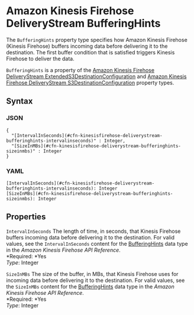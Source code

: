# Amazon Kinesis Firehose DeliveryStream BufferingHints<a name="aws-properties-kinesisfirehose-deliverystream-bufferinghints"></a>

The `BufferingHints` property type specifies how Amazon Kinesis Firehose \(Kinesis Firehose\) buffers incoming data before delivering it to the destination\. The first buffer condition that is satisfied triggers Kinesis Firehose to deliver the data\.

`BufferingHints` is a property of the [Amazon Kinesis Firehose DeliveryStream ExtendedS3DestinationConfiguration](aws-properties-kinesisfirehose-deliverystream-extendeds3destinationconfiguration.md) and [Amazon Kinesis Firehose DeliveryStream S3DestinationConfiguration](aws-properties-kinesisfirehose-deliverystream-s3destinationconfiguration.md) property types\.

## Syntax<a name="aws-properties-kinesisfirehose-deliverystream-bufferinghints-syntax"></a>

### JSON<a name="aws-properties-kinesisfirehose-deliverystream-bufferinghints-syntax.json"></a>

```
{
  "[IntervalInSeconds](#cfn-kinesisfirehose-deliverystream-bufferinghints-intervalinseconds)" : Integer,
  "[SizeInMBs](#cfn-kinesisfirehose-deliverystream-bufferinghints-sizeinmbs)" : Integer
}
```

### YAML<a name="aws-properties-kinesisfirehose-deliverystream-bufferinghints-syntax.yaml"></a>

```
[IntervalInSeconds](#cfn-kinesisfirehose-deliverystream-bufferinghints-intervalinseconds): Integer
[SizeInMBs](#cfn-kinesisfirehose-deliverystream-bufferinghints-sizeinmbs): Integer
```

## Properties<a name="aws-properties-kinesisfirehose-deliverystream-bufferinghints-properties"></a>

`IntervalInSeconds`  <a name="cfn-kinesisfirehose-deliverystream-bufferinghints-intervalinseconds"></a>
The length of time, in seconds, that Kinesis Firehose buffers incoming data before delivering it to the destination\. For valid values, see the `IntervalInSeconds` content for the [BufferingHints](http://docs.aws.amazon.com/firehose/latest/APIReference/API_BufferingHints.html) data type in the *Amazon Kinesis Firehose API Reference*\.  
*Required: *Yes  
*Type*: Integer

`SizeInMBs`  <a name="cfn-kinesisfirehose-deliverystream-bufferinghints-sizeinmbs"></a>
The size of the buffer, in MBs, that Kinesis Firehose uses for incoming data before delivering it to the destination\. For valid values, see the `SizeInMBs` content for the [BufferingHints](http://docs.aws.amazon.com/firehose/latest/APIReference/API_BufferingHints.html) data type in the *Amazon Kinesis Firehose API Reference*\.  
*Required: *Yes  
*Type*: Integer